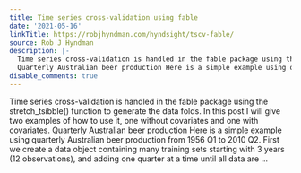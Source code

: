 ```yaml
---
title: Time series cross-validation using fable
date: '2021-05-16'
linkTitle: https://robjhyndman.com/hyndsight/tscv-fable/
source: Rob J Hyndman
description: |-
  Time series cross-validation is handled in the fable package using the stretch_tsibble() function to generate the data folds. In this post I will give two examples of how to use it, one without covariates and one with covariates.
  Quarterly Australian beer production Here is a simple example using quarterly Australian beer production from 1956 Q1 to 2010 Q2. First we create a data object containing many training sets starting with 3 years (12 observations), and adding one quarter at a time until all data are ...
disable_comments: true
---
```

Time series cross-validation is handled in the fable package using the stretch_tsibble() function to generate the data folds. In this post I will give two examples of how to use it, one without covariates and one with covariates.
Quarterly Australian beer production Here is a simple example using quarterly Australian beer production from 1956 Q1 to 2010 Q2. First we create a data object containing many training sets starting with 3 years (12 observations), and adding one quarter at a time until all data are ...